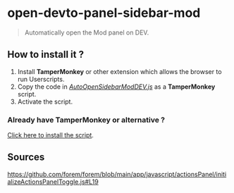 # open-devto-panel-sidebar-mod
> Automatically open the Mod panel on DEV.

## How to install it ?

1. Install **TamperMonkey** or other extension which allows the browser to run Userscripts.
2. Copy the code in *[AutoOpenSidebarModDEV.js](AutoOpenSidebarModDEV.js)* as a **TamperMonkey** script. 
3. Activate the script.

### Already have TamperMonkey or alternative ?

[Click here to install the script](https://github.com/devtotools/open-devto-panel-sidebar-mod/raw/main/AutoOpenSidebarModDEV.js).

## Sources

https://github.com/forem/forem/blob/main/app/javascript/actionsPanel/initializeActionsPanelToggle.js#L19

